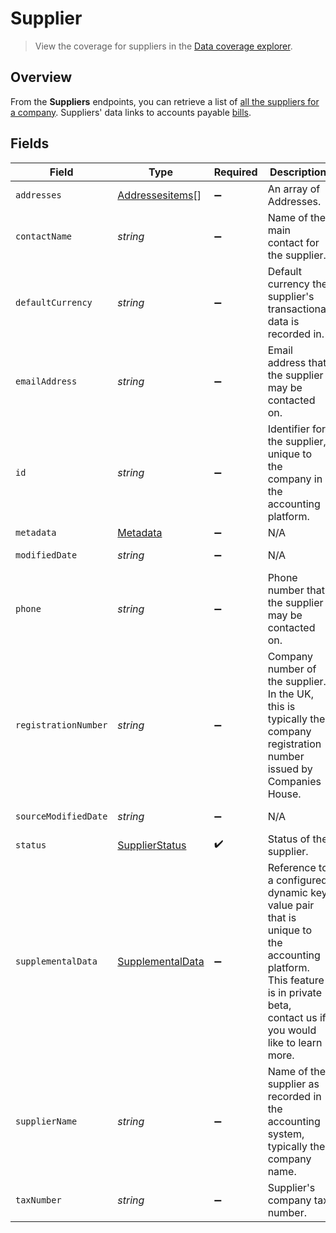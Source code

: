 # Supplier

> View the coverage for suppliers in the <a className="external" href="https://knowledge.codat.io/supported-features/accounting?view=tab-by-data-type&dataType=suppliers" target="_blank">Data coverage explorer</a>.

## Overview

From the **Suppliers** endpoints, you can retrieve a list of [all the suppliers for a company](https://docs.codat.io/accounting-api#/operations/list-suppliers). Suppliers' data links to accounts payable [bills](https://docs.codat.io/accounting-api#/schemas/Bill).


## Fields

| Field                                                                                                                                                                    | Type                                                                                                                                                                     | Required                                                                                                                                                                 | Description                                                                                                                                                              | Example                                                                                                                                                                  |
| ------------------------------------------------------------------------------------------------------------------------------------------------------------------------ | ------------------------------------------------------------------------------------------------------------------------------------------------------------------------ | ------------------------------------------------------------------------------------------------------------------------------------------------------------------------ | ------------------------------------------------------------------------------------------------------------------------------------------------------------------------ | ------------------------------------------------------------------------------------------------------------------------------------------------------------------------ |
| `addresses`                                                                                                                                                              | [Addressesitems](../../models/shared/addressesitems.md)[]                                                                                                                | :heavy_minus_sign:                                                                                                                                                       | An array of Addresses.                                                                                                                                                   |                                                                                                                                                                          |
| `contactName`                                                                                                                                                            | *string*                                                                                                                                                                 | :heavy_minus_sign:                                                                                                                                                       | Name of the main contact for the supplier.                                                                                                                               |                                                                                                                                                                          |
| `defaultCurrency`                                                                                                                                                        | *string*                                                                                                                                                                 | :heavy_minus_sign:                                                                                                                                                       | Default currency the supplier's transactional data is recorded in.                                                                                                       |                                                                                                                                                                          |
| `emailAddress`                                                                                                                                                           | *string*                                                                                                                                                                 | :heavy_minus_sign:                                                                                                                                                       | Email address that the supplier may be contacted on.                                                                                                                     |                                                                                                                                                                          |
| `id`                                                                                                                                                                     | *string*                                                                                                                                                                 | :heavy_minus_sign:                                                                                                                                                       | Identifier for the supplier, unique to the company in the accounting platform.                                                                                           |                                                                                                                                                                          |
| `metadata`                                                                                                                                                               | [Metadata](../../models/shared/metadata.md)                                                                                                                              | :heavy_minus_sign:                                                                                                                                                       | N/A                                                                                                                                                                      |                                                                                                                                                                          |
| `modifiedDate`                                                                                                                                                           | *string*                                                                                                                                                                 | :heavy_minus_sign:                                                                                                                                                       | N/A                                                                                                                                                                      | 2022-10-23T00:00:00.000Z                                                                                                                                                 |
| `phone`                                                                                                                                                                  | *string*                                                                                                                                                                 | :heavy_minus_sign:                                                                                                                                                       | Phone number that the supplier may be contacted on.                                                                                                                      | +44 25691 154789                                                                                                                                                         |
| `registrationNumber`                                                                                                                                                     | *string*                                                                                                                                                                 | :heavy_minus_sign:                                                                                                                                                       | Company number of the supplier. In the UK, this is typically the company registration number issued by Companies House.                                                  |                                                                                                                                                                          |
| `sourceModifiedDate`                                                                                                                                                     | *string*                                                                                                                                                                 | :heavy_minus_sign:                                                                                                                                                       | N/A                                                                                                                                                                      | 2022-10-23T00:00:00.000Z                                                                                                                                                 |
| `status`                                                                                                                                                                 | [SupplierStatus](../../models/shared/supplierstatus.md)                                                                                                                  | :heavy_check_mark:                                                                                                                                                       | Status of the supplier.                                                                                                                                                  |                                                                                                                                                                          |
| `supplementalData`                                                                                                                                                       | [SupplementalData](../../models/shared/supplementaldata.md)                                                                                                              | :heavy_minus_sign:                                                                                                                                                       | Reference to a configured dynamic key value pair that is unique to the accounting platform. This feature is in private beta, contact us if you would like to learn more. |                                                                                                                                                                          |
| `supplierName`                                                                                                                                                           | *string*                                                                                                                                                                 | :heavy_minus_sign:                                                                                                                                                       | Name of the supplier as recorded in the accounting system, typically the company name.                                                                                   |                                                                                                                                                                          |
| `taxNumber`                                                                                                                                                              | *string*                                                                                                                                                                 | :heavy_minus_sign:                                                                                                                                                       | Supplier's company tax number.                                                                                                                                           |                                                                                                                                                                          |
